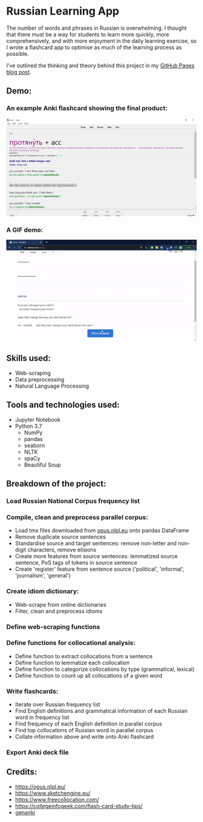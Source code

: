 # Russian Learning App
The number of words and phrases in Russian is overwhelming. I thought that there must be a way for students to learn more quickly, more comprehensively, and with more enjoyment in the daily learning exercise, so I wrote a flashcard app to optimise as much of the learning process as possible.

I've outlined the thinking and theory behind this project in my [GitHub Pages blog post](https://markdecl.github.io/Optimising-vocab-learning-(with-some-help-from-Python)/).

## Demo:
### An example Anki flashcard showing the final product:

![example flashcard](demo/User%201%20-%20Anki%2011_27_2020%203_45_11%20PM.png)

### A GIF demo:

![Flashcards Demo](demo/russian_learning_app_gif.gif)

## Skills used:
* Web-scraping
* Data preprocessing
* Natural Language Processing

## Tools and technologies used:
* Jupyter Notebook
* Python 3.7
  * NumPy
  * pandas
  * seaborn
  * NLTK
  * spaCy
  * Beautiful Soup

## Breakdown of the project:

### Load Russian National Corpus frequency list

### Compile, clean and preprocess parallel corpus:
* Load tmx files downloaded from [opus.nlpl.eu](opus.nlpl.eu) onto pandas DataFrame
* Remove duplicate source sentences
* Standardise source and target sentences: remove non-letter and non-digit characters, remove elisions
* Create more features from source sentences: lemmatized source sentence, PoS tags of tokens in source sentence
* Create 'register' feature from sentence source ('political', 'informal', 'journalism', 'general')

### Create idiom dictionary:
* Web-scrape from online dictionaries
* Filter, clean and preprocess idioms

### Define web-scraping functions

### Define functions for collocational analysis:
* Define function to extract collocations from a sentence
* Define function to lemmatize each collocation
* Define function to categorize collocations by type (grammatical, lexical) 
* Define function to count up all collocations of a given word

### Write flashcards:
* Iterate over Russian frequency list
* Find English definitions and grammatical information of each Russian word in frequency list
* Find frequency of each English definition in parallel corpus
* Find top collocations of Russian word in parallel corpus
* Collate information above and write onto Anki flashcard

### Export Anki deck file

## Credits:
* https://opus.nlpl.eu/
* https://www.sketchengine.eu/
* https://www.freecollocation.com/
* https://collegeinfogeek.com/flash-card-study-tips/
* [genanki](https://github.com/kerrickstaley/genanki)
